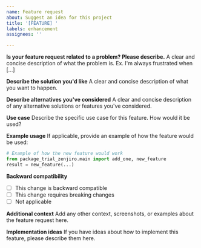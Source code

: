 ```yaml
---
name: Feature request
about: Suggest an idea for this project
title: '[FEATURE] '
labels: enhancement
assignees: ''

---
```


**Is your feature request related to a problem? Please describe.**
A clear and concise description of what the problem is. Ex. I'm always frustrated when [...]

**Describe the solution you'd like**
A clear and concise description of what you want to happen.

**Describe alternatives you've considered**
A clear and concise description of any alternative solutions or features you've considered.

**Use case**
Describe the specific use case for this feature. How would it be used?

**Example usage**
If applicable, provide an example of how the feature would be used:
```python
# Example of how the new feature would work
from package_trial_zenjiro.main import add_one, new_feature
result = new_feature(...)
```

**Backward compatibility**
- [ ] This change is backward compatible
- [ ] This change requires breaking changes
- [ ] Not applicable

**Additional context**
Add any other context, screenshots, or examples about the feature request here.

**Implementation ideas**
If you have ideas about how to implement this feature, please describe them here.